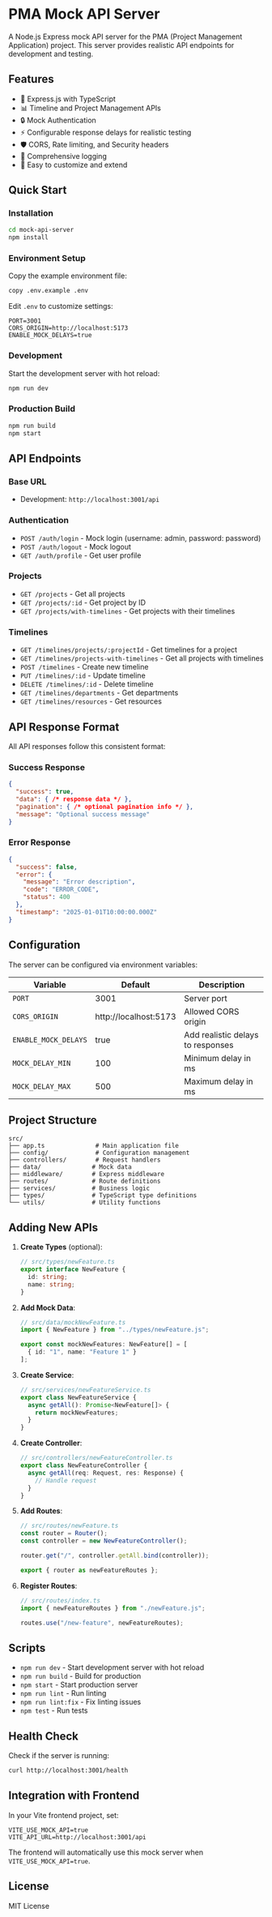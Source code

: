 # PMA Mock API Server

A Node.js Express mock API server for the PMA (Project Management Application) project. This server provides realistic API endpoints for development and testing.

## Features

- 🚀 Express.js with TypeScript
- 📊 Timeline and Project Management APIs
- 🔒 Mock Authentication
- ⚡ Configurable response delays for realistic testing
- 🛡️ CORS, Rate limiting, and Security headers
- 📝 Comprehensive logging
- 🎯 Easy to customize and extend

## Quick Start

### Installation

```bash
cd mock-api-server
npm install
```

### Environment Setup

Copy the example environment file:
```bash
copy .env.example .env
```

Edit `.env` to customize settings:
```env
PORT=3001
CORS_ORIGIN=http://localhost:5173
ENABLE_MOCK_DELAYS=true
```

### Development

Start the development server with hot reload:
```bash
npm run dev
```

### Production Build

```bash
npm run build
npm start
```

## API Endpoints

### Base URL
- Development: `http://localhost:3001/api`

### Authentication
- `POST /auth/login` - Mock login (username: admin, password: password)
- `POST /auth/logout` - Mock logout
- `GET /auth/profile` - Get user profile

### Projects
- `GET /projects` - Get all projects
- `GET /projects/:id` - Get project by ID
- `GET /projects/with-timelines` - Get projects with their timelines

### Timelines
- `GET /timelines/projects/:projectId` - Get timelines for a project
- `GET /timelines/projects-with-timelines` - Get all projects with timelines
- `POST /timelines` - Create new timeline
- `PUT /timelines/:id` - Update timeline
- `DELETE /timelines/:id` - Delete timeline
- `GET /timelines/departments` - Get departments
- `GET /timelines/resources` - Get resources

## API Response Format

All API responses follow this consistent format:

### Success Response
```json
{
  "success": true,
  "data": { /* response data */ },
  "pagination": { /* optional pagination info */ },
  "message": "Optional success message"
}
```

### Error Response
```json
{
  "success": false,
  "error": {
    "message": "Error description",
    "code": "ERROR_CODE",
    "status": 400
  },
  "timestamp": "2025-01-01T10:00:00.000Z"
}
```

## Configuration

The server can be configured via environment variables:

| Variable | Default | Description |
|----------|---------|-------------|
| `PORT` | 3001 | Server port |
| `CORS_ORIGIN` | http://localhost:5173 | Allowed CORS origin |
| `ENABLE_MOCK_DELAYS` | true | Add realistic delays to responses |
| `MOCK_DELAY_MIN` | 100 | Minimum delay in ms |
| `MOCK_DELAY_MAX` | 500 | Maximum delay in ms |

## Project Structure

```
src/
├── app.ts              # Main application file
├── config/             # Configuration management
├── controllers/        # Request handlers
├── data/              # Mock data
├── middleware/        # Express middleware
├── routes/            # Route definitions
├── services/          # Business logic
├── types/             # TypeScript type definitions
└── utils/             # Utility functions
```

## Adding New APIs

1. **Create Types** (optional):
   ```typescript
   // src/types/newFeature.ts
   export interface NewFeature {
     id: string;
     name: string;
   }
   ```

2. **Add Mock Data**:
   ```typescript
   // src/data/mockNewFeature.ts
   import { NewFeature } from "../types/newFeature.js";
   
   export const mockNewFeatures: NewFeature[] = [
     { id: "1", name: "Feature 1" }
   ];
   ```

3. **Create Service**:
   ```typescript
   // src/services/newFeatureService.ts
   export class NewFeatureService {
     async getAll(): Promise<NewFeature[]> {
       return mockNewFeatures;
     }
   }
   ```

4. **Create Controller**:
   ```typescript
   // src/controllers/newFeatureController.ts
   export class NewFeatureController {
     async getAll(req: Request, res: Response) {
       // Handle request
     }
   }
   ```

5. **Add Routes**:
   ```typescript
   // src/routes/newFeature.ts
   const router = Router();
   const controller = new NewFeatureController();
   
   router.get("/", controller.getAll.bind(controller));
   
   export { router as newFeatureRoutes };
   ```

6. **Register Routes**:
   ```typescript
   // src/routes/index.ts
   import { newFeatureRoutes } from "./newFeature.js";
   
   routes.use("/new-feature", newFeatureRoutes);
   ```

## Scripts

- `npm run dev` - Start development server with hot reload
- `npm run build` - Build for production
- `npm start` - Start production server
- `npm run lint` - Run linting
- `npm run lint:fix` - Fix linting issues
- `npm test` - Run tests

## Health Check

Check if the server is running:
```bash
curl http://localhost:3001/health
```

## Integration with Frontend

In your Vite frontend project, set:
```env
VITE_USE_MOCK_API=true
VITE_API_URL=http://localhost:3001/api
```

The frontend will automatically use this mock server when `VITE_USE_MOCK_API=true`.

## License

MIT License
